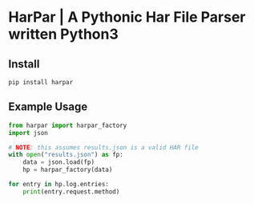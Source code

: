 # HarPar | A Pythonic Har File Parser written Python3


## Install
```
pip install harpar
```

## Example Usage

```py
from harpar import harpar_factory
import json

# NOTE: this assumes results.json is a valid HAR file
with open("results.json") as fp:
    data = json.load(fp)
    hp = harpar_factory(data)

for entry in hp.log.entries:
    print(entry.request.method)
```
